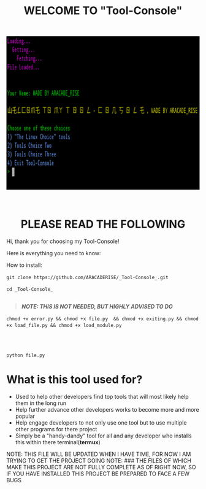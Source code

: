  # <h1 align="center">WELCOME TO __"Tool-Console"__</h1> 
 
 </br>
<p align="center">
<img height="400" width="650" src="https://github.com/ARACADERISE/_Tool-Console_/blob/master/Screenshot%202019-06-06%20at%2010.09.11%20AM.png">
</p>
</br>

### <h1 align="center">PLEASE READ THE FOLLOWING</h1> 



Hi, thank you for choosing my Tool-Console!

Here is everything you need to know:

How to install:

``` git clone https://github.com/ARACADERISE/_Tool-Console_.git ```

 ```cd _Tool-Console_ ```

## ##
 > **_NOTE: THIS IS NOT NEEDED, BUT HIGHLY ADVISED TO DO_** 
 
 ``` chmod +x error.py && chmod +x file.py  && chmod +x exiting.py && chmod +x load_file.py && chmod +x load_module.py ```
## ##
 
</br>
 
 ```python file.py ```
 
 
 # What is this tool used for?
  - Used to help other developers find top tools that will most likely help them in the long run
  - Help further advance other developers works to become more and more popular
  - Help engage developers to not only use one tool but to use multiple other programs for there project
  - Simply be a "handy-dandy" tool for all and any developer who installs this within there terminal(**termux**)

 NOTE: THIS FILE WILL BE UPDATED WHEN I HAVE TIME, FOR NOW I AM TRYING TO GET THE PROJECT GOING 
 NOTE: ### THE FILES OF WHICH MAKE THIS PROJECT ARE NOT FULLY COMPLETE AS OF RIGHT NOW, SO IF YOU HAVE INSTALLED THIS PROJECT BE              PREPARED TO FACE A FEW BUGS
